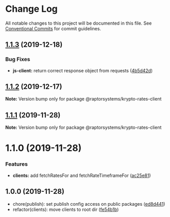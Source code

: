 # Change Log

All notable changes to this project will be documented in this file.
See [Conventional Commits](https://conventionalcommits.org) for commit guidelines.

## [1.1.3](https://github.com/raptorsystems/krypto-rates/compare/@raptorsystems/krypto-rates-client@1.1.2...@raptorsystems/krypto-rates-client@1.1.3) (2019-12-18)


### Bug Fixes

* **js-client:** return correct response object from requests ([4b5d42d](https://github.com/raptorsystems/krypto-rates/commit/4b5d42d3840f8d9cbf9b0e1b44ff9850e339942f))





## [1.1.2](https://github.com/raptorsystems/krypto-rates/compare/@raptorsystems/krypto-rates-client@1.1.1...@raptorsystems/krypto-rates-client@1.1.2) (2019-12-17)

**Note:** Version bump only for package @raptorsystems/krypto-rates-client





## [1.1.1](https://github.com/raptorsystems/krypto-rates/compare/@raptorsystems/krypto-rates-client@1.1.0...@raptorsystems/krypto-rates-client@1.1.1) (2019-11-28)

**Note:** Version bump only for package @raptorsystems/krypto-rates-client





# 1.1.0 (2019-11-28)


### Features

* **clients:** add fetchRatesFor and fetchRateTimeframeFor ([ac25e81](https://github.com/raptorsystems/krypto-rates/commit/ac25e814b0967f5cc2c5a12fd5fc93ea32d7ba42))





## 1.0.0 (2019-11-28)

* chore(publish): set publish config access on public packages ([ed8d441](https://github.com/raptorsystems/krypto-rates/commit/ed8d441))
* refactor(clients): move clients to root dir ([fe54b1b](https://github.com/raptorsystems/krypto-rates/commit/fe54b1b))
